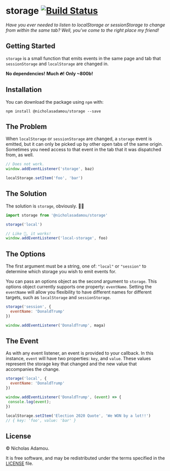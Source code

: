# storage [![Build Status](https://travis-ci.org/nicholasadamou/storage.svg?branch=master)](https://travis-ci.org/nicholasadamou/storage)

_Have you ever needed to listen to localStorage or sessionStorage to change from within the same tab? Well, you've come to the right place my friend!_

## Getting Started

`storage` is a small function that emits events in the same page and tab that `sessionStorage` and `localStorage` are changed in.

**No dependencies!**
**Much 🔥!**
**Only ~800b!**

## Installation

You can download the package using `npm` with:

`npm install @nicholasadamou/storage --save`

## The Problem

When `localStorage` or `sessionStorage` are changed, a `storage` event is emitted, but it can only be picked up by other open tabs of the same origin. Sometimes you need access to that event in the tab that it was dispatched from, as well.

```js
// Does not work.
window.addEventListener('storage', baz)

localStorage.setItem('foo', 'bar')
```

## The Solution

The solution is `storage`, obviously. 💁🏼

```js
import storage from '@nicholasadamou/storage'

storage('local')

// Like 🎩, it works!
window.addEventListener('local-storage', foo)
```

## The Options

The first argument must be a string, one of: `"local"` or `"session"` to determine which storage you wish to emit events for.

You can pass an options object as the second argument to `storage`. This options object currently supports one property: `eventName`. Setting the `eventName` will allow you flexibility to have different names for different targets, such as `localStorage` and `sessionStorage`.

```js
storage('session', {
  eventName: 'DonaldTrump'
})

window.addEventListener('DonaldTrump', maga)
```

## The Event

As with any event listener, an event is provided to your callback. In this instance, `event` will have two properties: `key`, and `value`. These values represent the storage key that changed and the new value that accompanies the change.

```js
storage('local', {
  eventName: 'DonaldTrump'
})

window.addEventListener('DonaldTrump', (event) => {
 console.log(event);
})

localStorage.setItem('Election 2020 Quote', 'We WON by a lot!!')
// { key: 'foo', value: 'bar' }
```

## License

© Nicholas Adamou.

It is free software, and may be redistributed under the terms specified in the [LICENSE] file.

[license]: LICENSE
